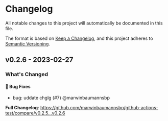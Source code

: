 # Changelog

All notable changes to this project will automatically be documented in this file.

The format is based on [Keep a Changelog](https://keepachangelog.com/en/1.0.0/),
and this project adheres to [Semantic Versioning](https://semver.org/spec/v2.0.0.html).

## v0.2.6 - 2023-02-27

### What's Changed

#### 🐛 Bug Fixes

- bug: uddate chglg (#7) @marwinbaumannsbp

**Full Changelog**: https://github.com/marwinbaumannsbp/github-actions-test/compare/v0.2.5...v0.2.6
